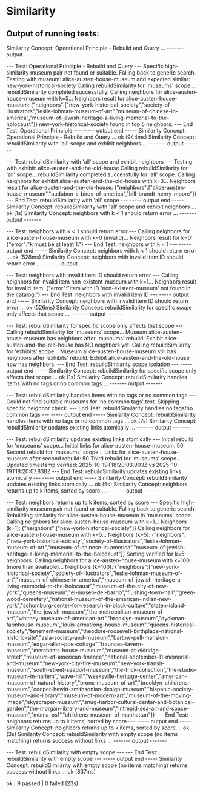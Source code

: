 # Similarity

## Output of running tests:

Similarity Concept: Operational Principle - Rebuild and Query ...
------- output -------

--- Test: Operational Principle - Rebuild and Query ---
Specific high-similarity museum pair not found or suitable. Falling back to generic search.
Testing with museum: alice-austen-house-museum and expected similar: new-york-historical-society
Calling rebuildSimilarity for 'museums' scope...
rebuildSimilarity completed successfully.
Calling neighbors for alice-austen-house-museum with k=5...
Neighbors result for alice-austen-house-museum: {"neighbors":["new-york-historical-society","society-of-illustrators","leslie-lohman-museum-of-art","museum-of-chinese-in-america","museum-of-jewish-heritage-a-living-memorial-to-the-holocaust"]}
new-york-historical-society found in top 5 neighbors.
--- End Test: Operational Principle ---
----- output end -----
Similarity Concept: Operational Principle - Rebuild and Query ... ok (944ms)
Similarity Concept: rebuildSimilarity with 'all' scope and exhibit neighbors ...
------- output -------

--- Test: rebuildSimilarity with 'all' scope and exhibit neighbors ---
Testing with exhibit: alice-austen-and-the-old-house
Calling rebuildSimilarity for 'all' scope...
rebuildSimilarity completed successfully for 'all' scope.
Calling neighbors for exhibit alice-austen-and-the-old-house with k=3...
Neighbors result for alice-austen-and-the-old-house: {"neighbors":["alice-austen-house-museum","audubon-s-birds-of-america","bill-brandt-henry-moore"]}
--- End Test: rebuildSimilarity with 'all' scope ---
----- output end -----
Similarity Concept: rebuildSimilarity with 'all' scope and exhibit neighbors ... ok (1s)
Similarity Concept: neighbors with k < 1 should return error ...
------- output -------

--- Test: neighbors with k < 1 should return error ---
Calling neighbors for alice-austen-house-museum with k=0 (invalid)...
Neighbors result for k=0: {"error":"k must be at least 1."}
--- End Test: neighbors with k < 1 ---
----- output end -----
Similarity Concept: neighbors with k < 1 should return error ... ok (528ms)
Similarity Concept: neighbors with invalid item ID should return error ...
------- output -------

--- Test: neighbors with invalid item ID should return error ---
Calling neighbors for invalid item non-existent-museum with k=1...
Neighbors result for invalid item: {"error":"Item with ID 'non-existent-museum' not found in the catalog."}
--- End Test: neighbors with invalid item ID ---
----- output end -----
Similarity Concept: neighbors with invalid item ID should return error ... ok (526ms)
Similarity Concept: rebuildSimilarity for specific scope only affects that scope ...
------- output -------

--- Test: rebuildSimilarity for specific scope only affects that scope ---
Calling rebuildSimilarity for 'museums' scope...
Museum alice-austen-house-museum has neighbors after 'museums' rebuild.
Exhibit alice-austen-and-the-old-house has NO neighbors yet.
Calling rebuildSimilarity for 'exhibits' scope...
Museum alice-austen-house-museum still has neighbors after 'exhibits' rebuild.
Exhibit alice-austen-and-the-old-house now has neighbors.
--- End Test: rebuildSimilarity scope isolation ---
----- output end -----
Similarity Concept: rebuildSimilarity for specific scope only affects that scope ... ok (1s)
Similarity Concept: rebuildSimilarity handles items with no tags or no common tags ...
------- output -------

--- Test: rebuildSimilarity handles items with no tags or no common tags ---
Could not find suitable museums for 'no common tags' test. Skipping specific neighbor check.
--- End Test: rebuildSimilarity handles no tags/no common tags ---
----- output end -----
Similarity Concept: rebuildSimilarity handles items with no tags or no common tags ... ok (7s)
Similarity Concept: rebuildSimilarity updates existing links atomically ...
------- output -------

--- Test: rebuildSimilarity updates existing links atomically ---
Initial rebuild for 'museums' scope...
Initial links for alice-austen-house-museum: 50
Second rebuild for 'museums' scope...
Links for alice-austen-house-museum after second rebuild: 50
Third rebuild for 'museums' scope...
Updated timestamp verified: 2025-10-19T18:20:03.903Z vs 2025-10-19T18:20:07.838Z
--- End Test: rebuildSimilarity updates existing links atomically ---
----- output end -----
Similarity Concept: rebuildSimilarity updates existing links atomically ... ok (5s)
Similarity Concept: neighbors returns up to k items, sorted by score ...
------- output -------

--- Test: neighbors returns up to k items, sorted by score ---
Specific high-similarity museum pair not found or suitable. Falling back to generic search.
Rebuilding similarity for alice-austen-house-museum in 'museums' scope...
Calling neighbors for alice-austen-house-museum with k=1...
Neighbors (k=1): {"neighbors":["new-york-historical-society"]}
Calling neighbors for alice-austen-house-museum with k=5...
Neighbors (k=5): {"neighbors":["new-york-historical-society","society-of-illustrators","leslie-lohman-museum-of-art","museum-of-chinese-in-america","museum-of-jewish-heritage-a-living-memorial-to-the-holocaust"]}
Sorting verified for k=5 neighbors.
Calling neighbors for alice-austen-house-museum with k=100 (more than available)...
Neighbors (k=100): {"neighbors":["new-york-historical-society","society-of-illustrators","leslie-lohman-museum-of-art","museum-of-chinese-in-america","museum-of-jewish-heritage-a-living-memorial-to-the-holocaust","museum-of-the-city-of-new-york","queens-museum","el-museo-del-barrio","flushing-town-hall","green-wood-cemetery","national-museum-of-the-american-indian-new-york","schomburg-center-for-research-in-black-culture","staten-island-museum","the-jewish-museum","the-metropolitan-museum-of-art","whitney-museum-of-american-art","brooklyn-museum","dyckman-farmhouse-museum","louis-armstrong-house-museum","queens-historical-society","tenement-museum","theodore-roosevelt-birthplace-national-historic-site","asia-society-and-museum","bartow-pell-mansion-museum","edgar-allan-poe-cottage","fraunces-tavern-museum","merchants-house-museum","museum-at-eldridge-street","museum-of-american-finance","national-september-11-memorial-and-museum","new-york-city-fire-museum","new-york-transit-museum","south-street-seaport-museum","the-frick-collection","the-studio-museum-in-harlem","wave-hill","weeksville-heritage-center","american-museum-of-natural-history","bronx-museum-of-art","brooklyn-childrens-museum","cooper-hewitt-smithsonian-design-museum","hispanic-society-museum-and-library","museum-of-modern-art","museum-of-the-moving-image","skyscraper-museum","snug-harbor-cultural-center-and-botanical-garden","the-morgan-library-and-museum","intrepid-sea-air-and-space-museum","moma-ps1","childrens-museum-of-manhattan"]}
--- End Test: neighbors returns up to k items, sorted by score ---
----- output end -----
Similarity Concept: neighbors returns up to k items, sorted by score ... ok (3s)
Similarity Concept: rebuildSimilarity with empty scope (no items matching) returns success without links ...
------- output -------

--- Test: rebuildSimilarity with empty scope ---
--- End Test: rebuildSimilarity with empty scope ---
----- output end -----
Similarity Concept: rebuildSimilarity with empty scope (no items matching) returns success without links ... ok (837ms)

ok | 9 passed | 0 failed (23s)

